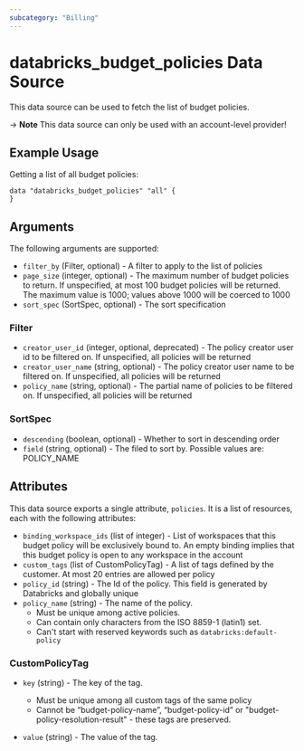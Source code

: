 ```yaml
---
subcategory: "Billing"
---
```

# databricks_budget_policies Data Source
This data source can be used to fetch the list of budget policies.

-> **Note** This data source can only be used with an account-level provider!

## Example Usage
Getting a list of all budget policies:

```hcl
data "databricks_budget_policies" "all" {
}
```

## Arguments
The following arguments are supported:
* `filter_by` (Filter, optional) - A filter to apply to the list of policies
* `page_size` (integer, optional) - The maximum number of budget policies to return.
  If unspecified, at most 100 budget policies will be returned.
  The maximum value is 1000; values above 1000 will be coerced to 1000
* `sort_spec` (SortSpec, optional) - The sort specification


### Filter
* `creator_user_id` (integer, optional, deprecated) - The policy creator user id to be filtered on.
  If unspecified, all policies will be returned
* `creator_user_name` (string, optional) - The policy creator user name to be filtered on.
  If unspecified, all policies will be returned
* `policy_name` (string, optional) - The partial name of policies to be filtered on.
  If unspecified, all policies will be returned

### SortSpec
* `descending` (boolean, optional) - Whether to sort in descending order
* `field` (string, optional) - The filed to sort by. Possible values are: POLICY_NAME


## Attributes
This data source exports a single attribute, `policies`. It is a list of resources, each with the following attributes:
* `binding_workspace_ids` (list of integer) - List of workspaces that this budget policy will be exclusively bound to.
  An empty binding implies that this budget policy is open to any workspace in the account
* `custom_tags` (list of CustomPolicyTag) - A list of tags defined by the customer. At most 20 entries are allowed per policy
* `policy_id` (string) - The Id of the policy. This field is generated by Databricks and globally unique
* `policy_name` (string) - The name of the policy.
  - Must be unique among active policies.
  - Can contain only characters from the ISO 8859-1 (latin1) set.
  - Can't start with reserved keywords such as `databricks:default-policy`

### CustomPolicyTag
* `key` (string) - The key of the tag.
  - Must be unique among all custom tags of the same policy
  - Cannot be “budget-policy-name”, “budget-policy-id” or "budget-policy-resolution-result" -
  these tags are preserved.
  
* `value` (string) - The value of the tag.
  
